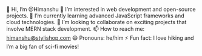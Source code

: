 👋 Hi, I’m @Himanshu
👀 I’m interested in web development and open-source projects.
🌱 I’m currently learning advanced JavaScript frameworks and cloud technologies.
💞️ I’m looking to collaborate on exciting projects that involve MERN stack development.
📫 How to reach me: himanshu@stylishop.com
😄 Pronouns: he/him
⚡ Fun fact: I love hiking and I’m a big fan of sci-fi movies!

<!---
him-styli/him-styli is a ✨ special ✨ repository because its `README.md` (this file) appears on your GitHub profile.
You can click the Preview link to take a look at your changes.
--->
